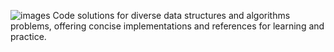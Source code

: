 ![images](https://github.com/hrishithub/data-structures-and-algorithms/assets/117283652/abf55e2e-b65d-4f8e-aafe-d1102937b785)
Code solutions for diverse data structures and algorithms problems, offering concise implementations and references for learning and practice.
